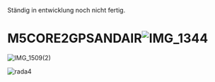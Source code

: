 Ständig in entwicklung noch nicht fertig.
# M5CORE2GPSANDAIR![IMG_1344](https://user-images.githubusercontent.com/129496325/229068565-389678f0-ad86-49e5-bc7d-db1d0826b2a7.jpg)
![IMG_1509(2)](https://user-images.githubusercontent.com/129496325/233853725-04cf95e2-14f4-43bc-9962-313a6bf8428c.jpg)

![rada4](https://user-images.githubusercontent.com/129496325/233991142-cb275db3-9894-495c-b66c-805d6c9ea020.png)

